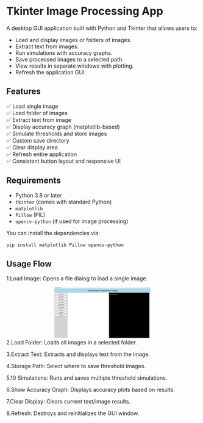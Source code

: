 # Tkinter Image Processing App

A desktop GUI application built with Python and Tkinter that allows users to:
- Load and display images or folders of images.
- Extract text from images.
- Run simulations with accuracy graphs.
- Save processed images to a selected path.
- View results in separate windows with plotting.
- Refresh the application GUI.

## Features

✅ Load single image  
✅ Load folder of images  
✅ Extract text from image  
✅ Display accuracy graph (matplotlib-based)  
✅ Simulate thresholds and store images  
✅ Custom save directory  
✅ Clear display area  
✅ Refresh entire application  
✅ Consistent button layout and responsive UI

## Requirements

- Python 3.8 or later  
- `tkinter` (comes with standard Python)  
- `matplotlib`  
- `Pillow` (PIL)  
- `opencv-python` (if used for image processing)  

You can install the dependencies via:

```bash
pip install matplotlib Pillow opencv-python
```

## Usage Flow
1.Load Image: Opens a file dialog to load a single image.
<center>
<img src="https://github.com/hsj71/TextExtraction/blob/main/Images/Screenshot%20(698).png" width="50%">
</center>
2.Load Folder: Loads all images in a selected folder.

3.Extract Text: Extracts and displays text from the image.

4.Storage Path: Select where to save threshold images.

5.10 Simulations: Runs and saves multiple threshold simulations.

6.Show Accuracy Graph: Displays accuracy plots based on results.

7.Clear Display: Clears current text/image results.

8.Refresh: Destroys and reinitializes the GUI window.

